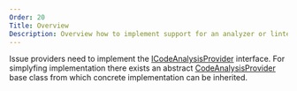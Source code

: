 ```yaml
---
Order: 20
Title: Overview
Description: Overview how to implement support for an analyzer or linter.
---
```

Issue providers need to implement the [ICodeAnalysisProvider] interface.
For simplyfing implementation there exists an abstract [CodeAnalysisProvider] base class from which concrete implementation can be inherited.

[ICodeAnalysisProvider]: ../../../api/Cake.Prca.Issues/ICodeAnalysisProvider
[CodeAnalysisProvider]: ../../../api/Cake.Prca.Issues/CodeAnalysisProvider